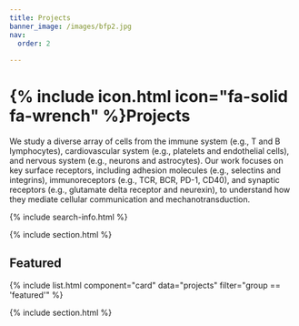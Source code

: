 ```yaml
---
title: Projects
banner_image: /images/bfp2.jpg
nav:
  order: 2
  
---
```


# {% include icon.html icon="fa-solid fa-wrench" %}Projects

We study a diverse array of cells from the immune system (e.g., T and B lymphocytes), cardiovascular system (e.g., platelets and endothelial cells), and nervous system (e.g., neurons and astrocytes). Our work focuses on key surface receptors, including adhesion molecules (e.g., selectins and integrins), immunoreceptors (e.g., TCR, BCR, PD-1, CD40), and synaptic receptors (e.g., glutamate delta receptor and neurexin), to understand how they mediate cellular communication and mechanotransduction.


{% include search-info.html %}

{% include section.html %}

## Featured

{% include list.html component="card" data="projects" filter="group == 'featured'" %}

{% include section.html %}


